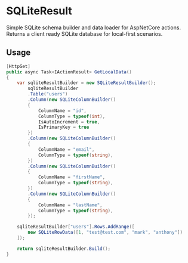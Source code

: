 # SQLiteResult

Simple SQLite schema builder and data loader for AspNetCore actions. Returns a client ready SQLite database for local-first scenarios.

## Usage

```csharp
[HttpGet]
public async Task<IActionResult> GetLocalData()
{
	var sqliteResultBuilder = new SQLiteResultBuilder();
        sqliteResultBuilder
        .Table("users")
        .Column(new SQLiteColumnBuilder()
        {
            ColumnName = "id",
            ColumnType = typeof(int),
            IsAutoIncrement = true,
            IsPrimaryKey = true
        })
        .Column(new SQLiteColumnBuilder()
        {
            ColumnName = "email",
            ColumnType = typeof(string),
        })
        .Column(new SQLiteColumnBuilder()
        {
            ColumnName = "firstName",
            ColumnType = typeof(string),
        })
        .Column(new SQLiteColumnBuilder()
        {
            ColumnName = "lastName",
            ColumnType = typeof(string),
        });

    sqliteResultBuilder["users"].Rows.AddRange([
        new SQLiteRowData([1, "test@test.com", "mark", "anthony"])
    ]);

    return sqliteResultBuilder.Build();
}
```